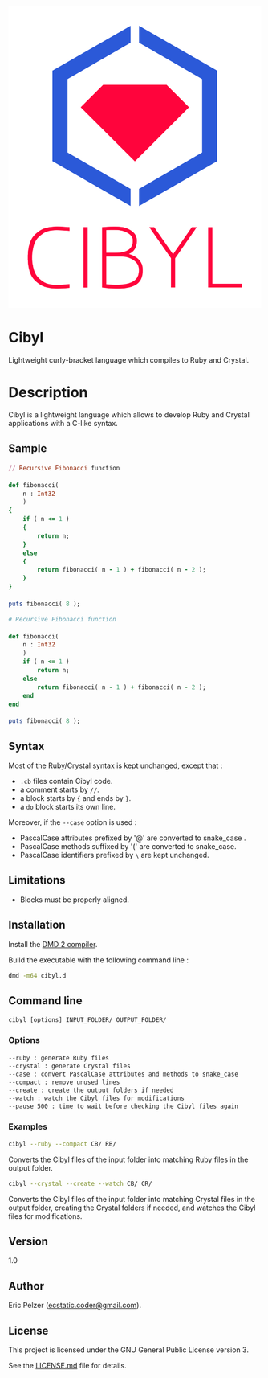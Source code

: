 ![](https://github.com/senselogic/CIBYL/blob/master/LOGO/cibyl.png)

# Cibyl

Lightweight curly-bracket language which compiles to Ruby and Crystal.

# Description

Cibyl is a lightweight language which allows to develop Ruby and Crystal applications with a C-like syntax.

## Sample

```ruby
// Recursive Fibonacci function

def fibonacci(
    n : Int32
    )
{
    if ( n <= 1 )
    {
        return n;
    }
    else
    {
        return fibonacci( n - 1 ) + fibonacci( n - 2 );
    }
}

puts fibonacci( 8 );
```

```ruby
# Recursive Fibonacci function

def fibonacci(
    n : Int32
    )
    if ( n <= 1 )
        return n;
    else
        return fibonacci( n - 1 ) + fibonacci( n - 2 );
    end
end

puts fibonacci( 8 );
```

## Syntax

Most of the Ruby/Crystal syntax is kept unchanged, except that :

*   `.cb` files contain Cibyl code.
*   a comment starts by `//`.
*   a block starts by `{` and ends by `}`.
*   a `do` block starts its own line.

Moreover, if the `--case` option is used :
*   PascalCase attributes prefixed by '@' are converted to snake_case .
*   PascalCase methods suffixed by '(' are converted to snake_case.
*   PascalCase identifiers prefixed by `\` are kept unchanged.

## Limitations

*   Blocks must be properly aligned.

## Installation

Install the [DMD 2 compiler](https://dlang.org/download.html).

Build the executable with the following command line :

```bash
dmd -m64 cibyl.d
```

## Command line

```
cibyl [options] INPUT_FOLDER/ OUTPUT_FOLDER/
```

### Options

```
--ruby : generate Ruby files
--crystal : generate Crystal files
--case : convert PascalCase attributes and methods to snake_case
--compact : remove unused lines
--create : create the output folders if needed
--watch : watch the Cibyl files for modifications
--pause 500 : time to wait before checking the Cibyl files again
```

### Examples

```bash
cibyl --ruby --compact CB/ RB/
```

Converts the Cibyl files of the input folder into matching Ruby files in the output folder.

```bash
cibyl --crystal --create --watch CB/ CR/
```

Converts the Cibyl files of the input folder into matching Crystal files in the output folder, creating the Crystal folders if needed, and watches the Cibyl files for modifications.

## Version

1.0

## Author

Eric Pelzer (ecstatic.coder@gmail.com).

## License

This project is licensed under the GNU General Public License version 3.

See the [LICENSE.md](LICENSE.md) file for details.
